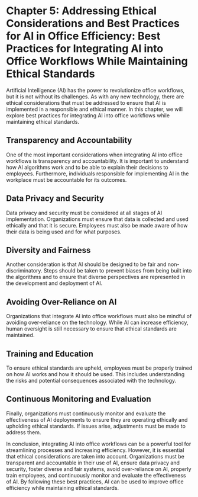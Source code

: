 Chapter 5: Addressing Ethical Considerations and Best Practices for AI in Office Efficiency: Best Practices for Integrating AI into Office Workflows While Maintaining Ethical Standards
========================================================================================================================================================================================

Artificial Intelligence (AI) has the power to revolutionize office workflows, but it is not without its challenges. As with any new technology, there are ethical considerations that must be addressed to ensure that AI is implemented in a responsible and ethical manner. In this chapter, we will explore best practices for integrating AI into office workflows while maintaining ethical standards.

Transparency and Accountability
-------------------------------

One of the most important considerations when integrating AI into office workflows is transparency and accountability. It is important to understand how AI algorithms work and to be able to explain their decisions to employees. Furthermore, individuals responsible for implementing AI in the workplace must be accountable for its outcomes.

Data Privacy and Security
-------------------------

Data privacy and security must be considered at all stages of AI implementation. Organizations must ensure that data is collected and used ethically and that it is secure. Employees must also be made aware of how their data is being used and for what purposes.

Diversity and Fairness
----------------------

Another consideration is that AI should be designed to be fair and non-discriminatory. Steps should be taken to prevent biases from being built into the algorithms and to ensure that diverse perspectives are represented in the development and deployment of AI.

Avoiding Over-Reliance on AI
----------------------------

Organizations that integrate AI into office workflows must also be mindful of avoiding over-reliance on the technology. While AI can increase efficiency, human oversight is still necessary to ensure that ethical standards are maintained.

Training and Education
----------------------

To ensure ethical standards are upheld, employees must be properly trained on how AI works and how it should be used. This includes understanding the risks and potential consequences associated with the technology.

Continuous Monitoring and Evaluation
------------------------------------

Finally, organizations must continuously monitor and evaluate the effectiveness of AI deployments to ensure they are operating ethically and upholding ethical standards. If issues arise, adjustments must be made to address them.

In conclusion, integrating AI into office workflows can be a powerful tool for streamlining processes and increasing efficiency. However, it is essential that ethical considerations are taken into account. Organizations must be transparent and accountable in their use of AI, ensure data privacy and security, foster diverse and fair systems, avoid over-reliance on AI, properly train employees, and continuously monitor and evaluate the effectiveness of AI. By following these best practices, AI can be used to improve office efficiency while maintaining ethical standards.

